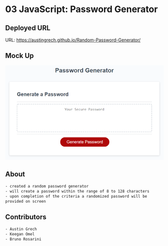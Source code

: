 # 03 JavaScript: Password Generator


## Deployed URL

URL: https://austingrech.github.io/Random-Password-Generator/

## Mock Up

![Alt text](Assets/03-javascript-homework-demo.png)

## About

```
- created a random password generator
- will create a password within the range of 8 to 128 characters
- upon completion of the criteria a randomized password will be provided on screen
```

## Contributors 
```
- Austin Grech
- Keegan Omel
- Bruno Rosarini
```
